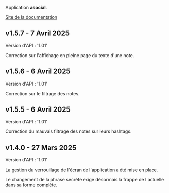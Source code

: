 Application **asocial**.

[Site de la documentation](https://asocialapps.github.io/frdocs)

## v1.5.7 - 7 Avril 2025
Version d'API : '1.01'

Correction sur l'affichage en pleine page du texte d'une note.

## v1.5.6 - 6 Avril 2025
Version d'API : '1.01'

Correction sur le filtrage des notes.

## v1.5.5 - 6 Avril 2025
Version d'API : '1.01'

Correction du mauvais filtrage des notes sur leurs hashtags.

## v1.4.0 - 27 Mars 2025
Version d'API : '1.01'

La gestion du verrouillage de l'écran de l'application a été mise en place.

Le changement de la phrase secrète exige désormais la frappe de l'actuelle dans sa forme complète.
